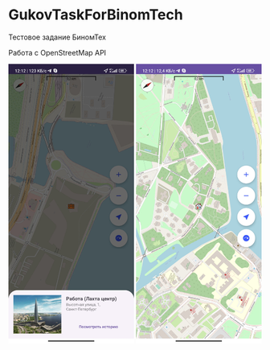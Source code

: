 # GukovTaskForBinomTech
Тестовое задание БиномТех

Работа с OpenStreetMap API

<img src="/design/img1.jpg" width="250">
<img src="/design/img2.jpg" width="250">